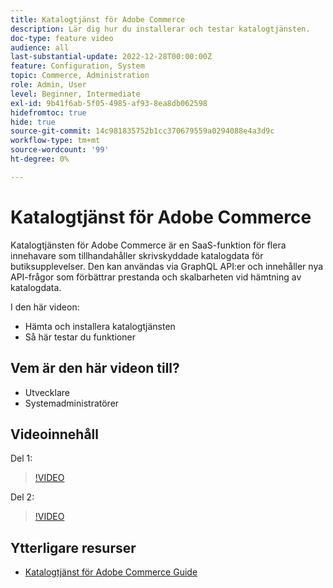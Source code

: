 ```yaml
---
title: Katalogtjänst för Adobe Commerce
description: Lär dig hur du installerar och testar katalogtjänsten.
doc-type: feature video
audience: all
last-substantial-update: 2022-12-28T00:00:00Z
feature: Configuration, System
topic: Commerce, Administration
role: Admin, User
level: Beginner, Intermediate
exl-id: 9b41f6ab-5f05-4985-af93-8ea8db062598
hidefromtoc: true
hide: true
source-git-commit: 14c981835752b1cc370679559a0294088e4a3d9c
workflow-type: tm+mt
source-wordcount: '99'
ht-degree: 0%

---
```


# Katalogtjänst för Adobe Commerce

Katalogtjänsten för Adobe Commerce är en SaaS-funktion för flera innehavare som tillhandahåller skrivskyddade katalogdata för butiksupplevelser. Den kan användas via GraphQL API:er och innehåller nya API-frågor som förbättrar prestanda och skalbarheten vid hämtning av katalogdata.

I den här videon:

- Hämta och installera katalogtjänsten
- Så här testar du funktioner

## Vem är den här videon till?

- Utvecklare
- Systemadministratörer

## Videoinnehåll

Del 1:

>[!VIDEO](https://video.tv.adobe.com/v/3415599?quality=12&learn=on)

Del 2:

>[!VIDEO](https://video.tv.adobe.com/v/3415600?quality=12&learn=on)

## Ytterligare resurser

- [Katalogtjänst för Adobe Commerce Guide](https://experienceleague.adobe.com/docs/commerce-merchant-services/catalog-service/guide-overview.html)


